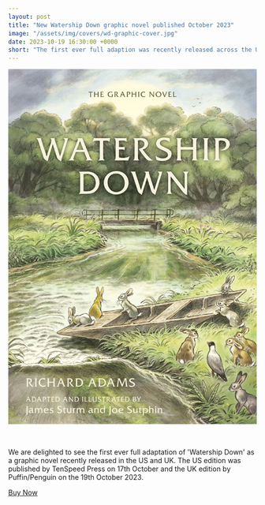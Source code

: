 ```yaml
---
layout: post
title: "New Watership Down graphic novel published October 2023"
image: "/assets/img/covers/wd-graphic-cover.jpg"
date: 2023-10-19 16:30:00 +0000
short: "The first ever full adaption was recently released across the UK and US"
---
```


![Watership Down graphic novel book cover](/assets/img/covers/wd-graphic-cover.jpg)

<br/>
  
We are delighted to see the first ever full adaptation of 'Watership Down' as a graphic novel recently released in the US and UK. The US edition was published by TenSpeed Press on 17th October and the UK edition by Puffin/Penguin on the 19th October 2023.

[Buy Now](/book/wd-graphic-novel/)